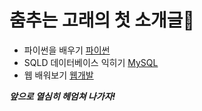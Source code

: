 # **춤추는 고래의 첫 소개글**🐳

- 파이썬을 배우기
    [파이썬](https://junyealim.tistory.com/category/%ED%8C%8C%EC%9D%B4%EC%8D%AC)
- SQLD 데이터베이스 익히기
    [MySQL](https://junyealim.tistory.com/category/%EB%8D%B0%EC%9D%B4%ED%84%B0%EB%B2%A0%EC%9D%B4%EC%8A%A4?page=2)
- 웹 배워보기
    [웹개발](https://junyealim.tistory.com/category/%EC%9B%B9)

**_앞으로 열심히 헤엄쳐 나가자!_**

